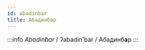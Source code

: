 ```yaml
---
id: abadinbar
title: Абадинбар
---
```


<!-- # <span class="cirth-dwarf-font">ABADINBAR</span> -->
<!-- # Abadinbar -->

:::info *Abadinbar*
/ ʔabadin'bar / Абадинб**а**р
:::
